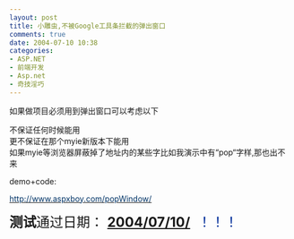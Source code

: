 ```yaml
---
layout: post
title: 小雕虫,不被Google工具条拦截的弹出窗口
comments: true
date: 2004-07-10 10:38
categories:
- ASP.NET
- 前端开发
- Asp.net
- 奇技淫巧
---
```


<p>如果做项目必须用到弹出窗口可以考虑以下</p>
<p>不保证任何时候能用<br />更不保证在那个myie新版本下能用<br />如果myie等浏览器屏蔽掉了地址内的某些字比如我演示中有“pop“字样,那也出不来</p>
<p>demo+code:</p>
<p><a href="http://www.aspxboy.com/popWindow/" target="_blank"><span style="color: #003366;">http://www.aspxboy.com/popWindow/</span></a></p>
<p><span style="font-size: x-large;"><strong>测试</strong>通过日期： <span style="color: #002c99;"><a href="http://huobazi.cnblogs.com/archive/2004/07/10/22926.html"><strong>2004/07/10/</strong></a>  ！！！<br /></span></span></p>				

